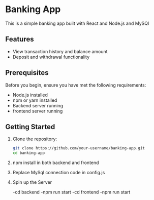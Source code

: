 # Banking App

This is a simple banking app built with React and Node.js and MySQl

## Features

- View transaction history and balance amount
- Deposit and withdrawal functionality

## Prerequisites

Before you begin, ensure you have met the following requirements:

- Node.js installed
- npm or yarn installed
- Backend server running
- frontend server running

## Getting Started

1. Clone the repository:

   ```bash
   git clone https://github.com/your-username/banking-app.git
   cd banking-app
2. npm install in both backend and frontend
2. Replace MySql connection code in config.js
3. Spin up the Server

   -cd backend
   -npm run start
   -cd frontend
   -npm run start
